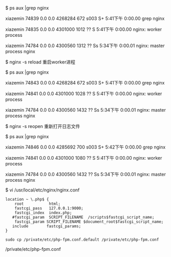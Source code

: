 $ ps aux \|grep nginx

xiazemin         74839   0.0  0.0  4268284    672 s003  S+    5:41下午   0:00.00 grep nginx

xiazemin         74835   0.0  0.0  4301000   1012   ??  S     5:41下午   0:00.00 nginx: worker process

xiazemin         74784   0.0  0.0  4300560   1312   ??  Ss    5:34下午   0:00.01 nginx: master process nginx

$ nginx -s reload 重启worker进程

$ ps aux \|grep nginx

xiazemin         74843   0.0  0.0  4268284    672 s003  S+    5:41下午   0:00.00 grep nginx

xiazemin         74841   0.0  0.0  4301000   1028   ??  S     5:41下午   0:00.00 nginx: worker process

xiazemin         74784   0.0  0.0  4300560   1432   ??  Ss    5:34下午   0:00.01 nginx: master process nginx

$ nginx -s reopen 重新打开日志文件

$ ps aux \|grep nginx

xiazemin         74846   0.0  0.0  4285692    700 s003  S+    5:42下午   0:00.00 grep nginx

xiazemin         74841   0.0  0.0  4301000   1080   ??  S     5:41下午   0:00.00 nginx: worker process

xiazemin         74784   0.0  0.0  4300560   1432   ??  Ss    5:34下午   0:00.01 nginx: master process nginx

$ vi /usr/local/etc/nginx/nginx.conf

```
location ~ \.php$ {
    root           html;
    fastcgi_pass   127.0.0.1:9000;
    fastcgi_index  index.php;
   #fastcgi_param  SCRIPT_FILENAME  /scripts$fastcgi_script_name;
    fastcgi_param SCRIPT_FILENAME $document_root$fastcgi_script_name;
   include        fastcgi_params;
}
```

```
sudo cp /private/etc/php-fpm.conf.default /private/etc/php-fpm.conf
```

/private/etc/php-fpm.conf



